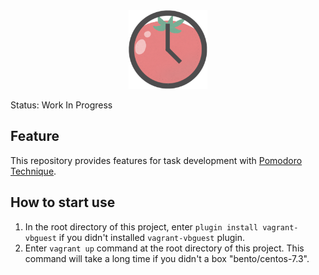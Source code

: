 <center>
<img src="https://raw.githubusercontent.com/yassu/PomoBoard/master/symbol/pomoboard.png" alt="PomoBoard" width="25%">
</center>

Status: Work In Progress


## Feature

This repository provides features for task development with [Pomodoro Technique](https://cirillocompany.de/pages/pomodoro-technique).


## How to start use

1. In the root directory of this project, enter `plugin install vagrant-vbguest` if you didn't installed `vagrant-vbguest` plugin.
2. Enter `vagrant up` command at the root directory of this project. This command will take a long time if you didn't a box "bento/centos-7.3".
